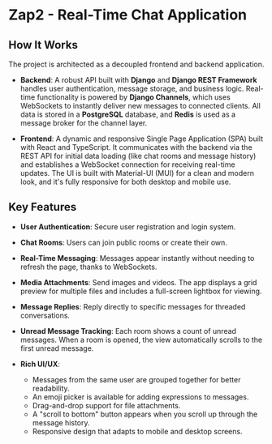 # Zap2 - Real-Time Chat Application

## How It Works

The project is architected as a decoupled frontend and backend application.

- **Backend**: A robust API built with **Django** and **Django REST Framework** handles user authentication, message storage, and business logic. Real-time functionality is powered by **Django Channels**, which uses WebSockets to instantly deliver new messages to connected clients. All data is stored in a **PostgreSQL** database, and **Redis** is used as a message broker for the channel layer.

- **Frontend**: A dynamic and responsive Single Page Application (SPA) built with React and TypeScript. It communicates with the backend via the REST API for initial data loading (like chat rooms and message history) and establishes a WebSocket connection for receiving real-time updates. The UI is built with Material-UI (MUI) for a clean and modern look, and it's fully responsive for both desktop and mobile use.

## Key Features

- **User Authentication**: Secure user registration and login system.

- **Chat Rooms**: Users can join public rooms or create their own.

- **Real-Time Messaging**: Messages appear instantly without needing to refresh the page, thanks to WebSockets.

- **Media Attachments**: Send images and videos. The app displays a grid preview for multiple files and includes a full-screen lightbox for viewing.

- **Message Replies**: Reply directly to specific messages for threaded conversations.

- **Unread Message Tracking**: Each room shows a count of unread messages. When a room is opened, the view automatically scrolls to the first unread message.

- **Rich UI/UX**:
    - Messages from the same user are grouped together for better readability.
    - An emoji picker is available for adding expressions to messages.
    - Drag-and-drop support for file attachments.
    - A "scroll to bottom" button appears when you scroll up through the message history.
    - Responsive design that adapts to mobile and desktop screens.
